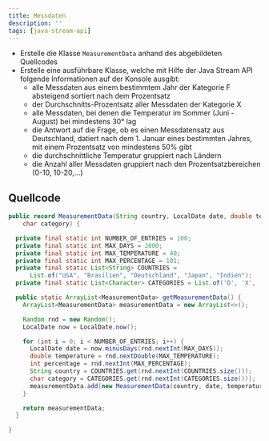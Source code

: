 ```yaml
---
title: Messdaten
description: ''
tags: [java-stream-api]
---
```


- Erstelle die Klasse `MeasurementData` anhand des abgebildeten Quellcodes
- Erstelle eine ausführbare Klasse, welche mit Hilfe der Java Stream API folgende Informationen auf der Konsole ausgibt:
    - alle Messdaten aus einem bestimmtem Jahr der Kategorie F absteigend sortiert nach dem Prozentsatz
    - der Durchschnitts-Prozentsatz aller Messdaten der Kategorie X
    - alle Messdaten, bei denen die Temperatur im Sommer (Juni - August) bei mindestens 30° lag
    - die Antwort auf die Frage, ob es einen Messdatensatz aus Deutschland, datiert nach dem 1. Januar eines bestimmten Jahres, mit einem Prozentsatz von mindestens 50% gibt
    - die durchschnittliche Temperatur gruppiert nach Ländern
    - die Anzahl aller Messdaten gruppiert nach den Prozentsatzbereichen (0-10, 10-20,…)

## Quellcode
```java
public record MeasurementData(String country, LocalDate date, double temperature, int percentage,
    char category) {

  private final static int NUMBER_OF_ENTRIES = 100;
  private final static int MAX_DAYS = 2000;
  private final static int MAX_TEMPERATURE = 40;
  private final static int MAX_PERCENTAGE = 101;
  private final static List<String> COUNTRIES =
      List.of("USA", "Brasilien", "Deutschland", "Japan", "Indien");
  private final static List<Character> CATEGORIES = List.of('D', 'X', 'F');

  public static ArrayList<MeasurementData> getMeasurementData() {
    ArrayList<MeasurementData> measurementData = new ArrayList<>();

    Random rnd = new Random();
    LocalDate now = LocalDate.now();

    for (int i = 0; i < NUMBER_OF_ENTRIES; i++) {
      LocalDate date = now.minusDays(rnd.nextInt(MAX_DAYS));
      double temperature = rnd.nextDouble(MAX_TEMPERATURE);
      int percentage = rnd.nextInt(MAX_PERCENTAGE);
      String country = COUNTRIES.get(rnd.nextInt(COUNTRIES.size()));
      char category = CATEGORIES.get(rnd.nextInt(CATEGORIES.size()));
      measurementData.add(new MeasurementData(country, date, temperature, percentage, category));
    }

    return measurementData;
  }

}
```
